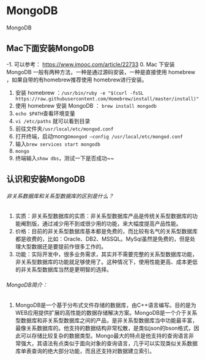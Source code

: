 # MongoDB
MongoDB

## Mac下面安装MongoDB
-1. 可以参考： https://www.imooc.com/article/22733
0. Mac 下安装 MongoDB 一般有两种方法，一种是通过源码安装，一种是直接使用 homebrew ，如果自带的有homebrew推荐使用 homebrew进行安装。
1. 安装 homebrew ：`/usr/bin/ruby -e "$(curl -fsSL https://raw.githubusercontent.com/Homebrew/install/master/install)"`
2. 使用 homebrew 安装 MongoDB ：
`brew install mongodb`
3. `echo $PATH`查看环境变量
4. `vi /etc/paths` 就可以看到目录
5. 前往文件夹`/usr/local/etc/mongod.conf`
6. 打开终端，启动mongo`mongod —config /usr/local/etc/mongod.conf`
7. 输入`brew services start mongodb`
8. `mongo`
9. 终端输入`show dbs`，测试一下是否成功~~







## 认识和安装MongoDB
###### 非关系数据库和关系型数据库的区别是什么？
  1. 实质：非关系型数据库的实质：非关系型数据库产品是传统关系型数据库的功能阉割版，通过减少用不到或很少用的功能，来大幅度提高产品性能。
  2. 价格：目前的非关系型数据库基本都是免费的，而比较有名气的关系型数据库都是收费的，比如：Oracle、DB2、MSSQL。MySql虽然是免费的，但是处理大型数据还是要提前作很多工作的。
  3. 功能：实际开发中，很多业务需求，其实并不需要完整的关系型数据库功能，非关系型数据库的功能就足够使用了。这种情况下，使用性能更高、成本更低的非关系型数据库当然是更明智的选择。
###### MongoDB简介：
  1. MongoDB是一个基于分布式文件存储的数据库，由C++语言编写。目的是为WEB应用提供扩展的高性能的数据存储解决方案。MongoDB是一个介于关系型数据库和非关系型数据库之间的产品，是非关系型数据库当中功能最丰富，最像关系数据库的。他支持的数据结构非常松散，是类似json的bson格式，因此可以存储比较复杂的数据类型。Mongo最大的特点是他支持的查询语言非常强大，其语法有点类似于面向对象的查询语言，几乎可以实现类似关系数据库单表查询的绝大部分功能，而且还支持对数据建立索引。
